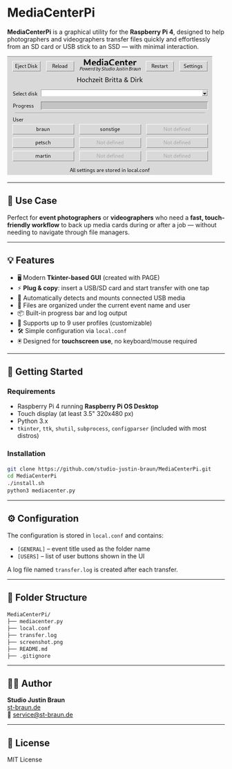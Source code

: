 # MediaCenterPi

**MediaCenterPi** is a graphical utility for the **Raspberry Pi 4**, designed to help photographers and videographers transfer files quickly and effortlessly from an SD card or USB stick to an SSD — with minimal interaction.

![Screenshot](screenshot.png)

---

## 🎯 Use Case

Perfect for **event photographers** or **videographers** who need a **fast, touch-friendly workflow** to back up media cards during or after a job — without needing to navigate through file managers.

---

## 💡 Features

- 🖥️ Modern **Tkinter-based GUI** (created with PAGE)
- ⚡ **Plug & copy**: insert a USB/SD card and start transfer with one tap
- 🔁 Automatically detects and mounts connected USB media
- 📂 Files are organized under the current event name and user
- 📦 Built-in progress bar and log output
- 🧑 Supports up to 9 user profiles (customizable)
- 🛠️ Simple configuration via `local.conf`
- 🖲️ Designed for **touchscreen use**, no keyboard/mouse required

---

## 🚀 Getting Started

### Requirements

- Raspberry Pi 4 running **Raspberry Pi OS Desktop**
- Touch display (at least 3.5" 320x480 px)
- Python 3.x
- `tkinter`, `ttk`, `shutil`, `subprocess`, `configparser` (included with most distros)

### Installation

```bash
git clone https://github.com/studio-justin-braun/MediaCenterPi.git
cd MediaCenterPi
./install.sh
python3 mediacenter.py
```

---

## ⚙️ Configuration

The configuration is stored in `local.conf` and contains:

- `[GENERAL]` – event title used as the folder name
- `[USERS]` – list of user buttons shown in the UI

A log file named `transfer.log` is created after each transfer.

---

## 📁 Folder Structure

```
MediaCenterPi/
├── mediacenter.py
├── local.conf
├── transfer.log
├── screenshot.png
├── README.md
├── .gitignore
```

---

## 🙋‍♂️ Author

**Studio Justin Braun**  
[st-braun.de](https://st-braun.de)  
📧 service@st-braun.de

---

## 📜 License

MIT License
